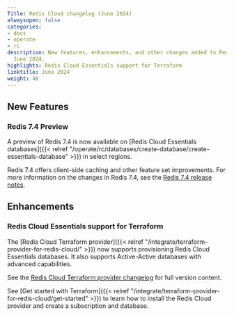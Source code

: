 ```yaml
---
Title: Redis Cloud changelog (June 2024)
alwaysopen: false
categories:
- docs
- operate
- rc
description: New features, enhancements, and other changes added to Redis Cloud during
  June 2024.
highlights: Redis Cloud Essentials support for Terraform
linktitle: June 2024
weight: 48
---
```


## New Features

### Redis 7.4 Preview

A preview of Redis 7.4 is now available on [Redis Cloud Essentials databases]({{< relref "/operate/rc/databases/create-database/create-essentials-database" >}}) in select regions.

Redis 7.4 offers client-side caching and other feature set improvements. For more information on the changes in Redis 7.4, see the [Redis 7.4 release notes](https://github.com/redis-stack/redis-stack/releases/tag/v7.4.0-rc1).

## Enhancements

### Redis Cloud Essentials support for Terraform

The [Redis Cloud Terraform provider]({{< relref "/integrate/terraform-provider-for-redis-cloud/" >}}) now supports provisioning Redis Cloud Essentials databases. It also supports Active-Active databases with advanced capabilities. 

See the [Redis Cloud Terraform provider changelog](https://github.com/RedisLabs/terraform-provider-rediscloud/blob/main/CHANGELOG.md) for full version content.

See [Get started with Terraform]({{< relref "/integrate/terraform-provider-for-redis-cloud/get-started" >}}) to learn how to install the Redis Cloud provider and create a subscription and database.